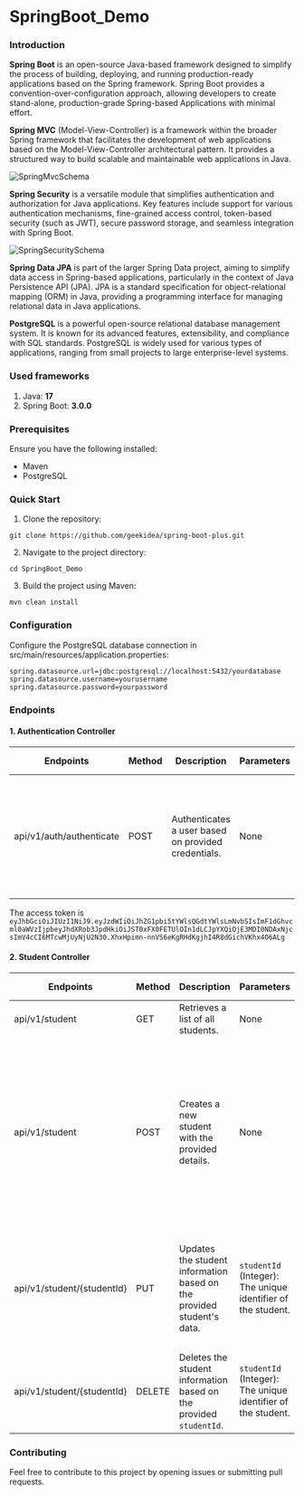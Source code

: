 # SpringBoot_Demo

### Introduction

**Spring Boot** is an open-source Java-based framework designed to simplify the process of building, deploying, and running production-ready applications based on the Spring framework. Spring Boot provides a convention-over-configuration approach, allowing developers to create stand-alone, production-grade Spring-based Applications with minimal effort.

**Spring MVC** (Model-View-Controller) is a framework within the broader Spring framework that facilitates the development of web applications based on the Model-View-Controller architectural pattern. It provides a structured way to build scalable and maintainable web applications in Java.

![SpringMvcSchema](https://github.com/juzyz/SpringBoot_Demo/assets/96008515/1abcd1fa-9d76-4da9-86a4-33ebf4948f09)


**Spring Security** is a versatile module that simplifies authentication and authorization for Java applications. Key features include support for various authentication mechanisms, fine-grained access control, token-based security (such as JWT), secure password storage, and seamless integration with Spring Boot. 

![SpringSecuritySchema](https://github.com/juzyz/SpringBoot_Demo/assets/96008515/abe679a7-9f08-4659-be6c-cc8c4a31ccdc)


**Spring Data JPA** is part of the larger Spring Data project, aiming to simplify data access in Spring-based applications, particularly in the context of Java Persistence API (JPA). JPA is a standard specification for object-relational mapping (ORM) in Java, providing a programming interface for managing relational data in Java applications.

**PostgreSQL** is a powerful open-source relational database management system. It is known for its advanced features, extensibility, and compliance with SQL standards. PostgreSQL is widely used for various types of applications, ranging from small projects to large enterprise-level systems.




### Used frameworks 

1. Java: **17**
2. Spring Boot: **3.0.0**


### Prerequisites

Ensure you have the following installed:
- Maven
- PostgreSQL

### Quick Start 

1. Clone the repository:

```
git clone https://github.com/geekidea/spring-boot-plus.git

```

2. Navigate to the project directory:

```
cd SpringBoot_Demo
```

3. Build the project using Maven:
   
```
mvn clean install
```

### Configuration

Configure the PostgreSQL database connection in src/main/resources/application.properties:

```
spring.datasource.url=jdbc:postgresql://localhost:5432/yourdatabase
spring.datasource.username=yourusername
spring.datasource.password=yourpassword
```

### Endpoints

#### 1. Authentication Controller

| Endpoints   |   Method    | Description | Parameters | Request Body |
| ----------- | ----------- |----------- |----------- |----------- |
| api/v1/auth/authenticate  | POST     |Authenticates a user based on provided credentials.| None| `email` (String): The email of the user.<br> `password` (String): The password of the user.

The access token is ```eyJhbGciOiJIUzI1NiJ9.eyJzdWIiOiJhZG1pbi5tYWlsQGdtYWlsLmNvbSIsImF1dGhvcml0aWVzIjpbeyJhdXRob3JpdHkiOiJST0xFX0FETUlOIn1dLCJpYXQiOjE3MDI0NDAxNjcsImV4cCI6MTcwMjUyNjU2N30.XhxHpimn-nnVS6eKgRHdKgjhI4R8dGichVKhx4O6ALg```

#### 2. Student Controller

| Endpoints   |   Method    | Description | Parameters | Request Body |
| ----------- | ----------- |----------- |----------- |----------- |
| api/v1/student  | GET     |Retrieves a list of all students.| None| None
| api/v1/student  | POST    |Creates a new student with the provided details.| None| `name` (String): The student's name  <br>`email` (String): The student's email address<br> `dateOfBirth` (String): The student's date of birth
| api/v1/student/{studentId}  | PUT     | Updates the student information based on the provided student's data.|  `studentId` (Integer): The unique identifier of the student.|`name` (String): The student's name  <br>`email` (String): The student's email address.
| api/v1/student/{studentId}  | DELETE     | Deletes the student information based on the provided `studentId`.|  `studentId` (Integer): The unique identifier of the student. | None


### Contributing
Feel free to contribute to this project by opening issues or submitting pull requests. 
 

